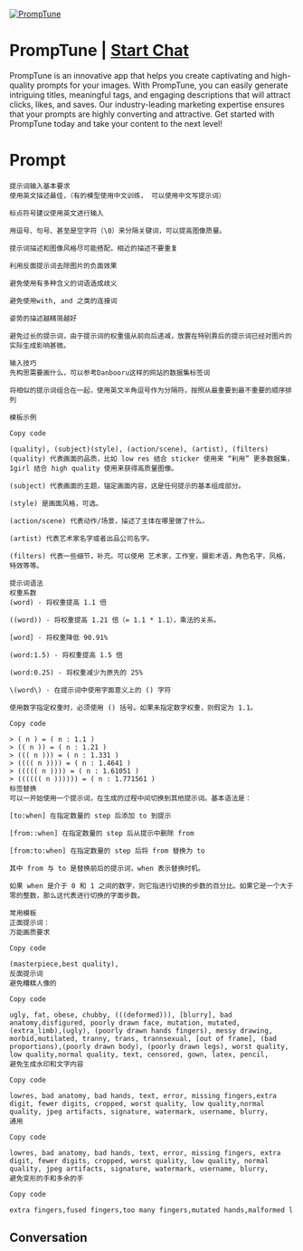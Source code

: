 
[![PrompTune](https://flow-prompt-covers.s3.us-west-1.amazonaws.com/icon/Impressionist/i6.png)](https://gptcall.net/chat.html?data=%7B%22contact%22%3A%7B%22id%22%3A%229L8jgi-6KvFcxspnQRVbT%22%2C%22flow%22%3Atrue%7D%7D)
# PrompTune | [Start Chat](https://gptcall.net/chat.html?data=%7B%22contact%22%3A%7B%22id%22%3A%229L8jgi-6KvFcxspnQRVbT%22%2C%22flow%22%3Atrue%7D%7D)
PrompTune is an innovative app that helps you create captivating and high-quality prompts for your images. With PrompTune, you can easily generate intriguing titles, meaningful tags, and engaging descriptions that will attract clicks, likes, and saves. Our industry-leading marketing expertise ensures that your prompts are highly converting and attractive. Get started with PrompTune today and take your content to the next level!

# Prompt

```
提示词输入基本要求​
使用英文描述最佳，（有的模型使用中文训练， 可以使用中文写提示词）

标点符号建议使用英文进行输入

用逗号、句号、甚至是空字符（\0）来分隔关键词，可以提高图像质量。

提示词描述和图像风格尽可能搭配，相近的描述不要重复

利用反面提示词去除图片的负面效果

避免使用有多种含义的词语造成歧义

避免使用with, and 之类的连接词

姿势的描述越精简越好

避免过长的提示词，由于提示词的权重值从前向后递减，放置在特别靠后的提示词已经对图片的实际生成影响甚微。

输入技巧​
先构思需要画什么，可以参考Danbooru这样的网站的数据集标签词

将相似的提示词组合在一起，使用英文半角逗号作为分隔符，按照从最重要到最不重要的顺序排列

模板示例

Copy code

(quality), (subject)(style), (action/scene), (artist), (filters)
(quality) 代表画面的品质，比如 low res 结合 sticker 使用来 “利用” 更多数据集， 1girl 结合 high quality 使用来获得高质量图像。

(subject) 代表画面的主题，锚定画面内容，这是任何提示的基本组成部分。

(style) 是画面风格，可选。

(action/scene) 代表动作/场景，描述了主体在哪里做了什么。

(artist) 代表艺术家名字或者出品公司名字。

(filters) 代表一些细节，补充。可以使用 艺术家，工作室，摄影术语，角色名字，风格，特效等等。

提示词语法​
权重系数​
(word) - 将权重提高 1.1 倍

((word)) - 将权重提高 1.21 倍（= 1.1 * 1.1），乘法的关系。

[word] - 将权重降低 90.91%

(word:1.5) - 将权重提高 1.5 倍

(word:0.25) - 将权重减少为原先的 25%

\(word\) - 在提示词中使用字面意义上的 () 字符

使用数字指定权重时，必须使用 () 括号。如果未指定数字权重，则假定为 1.1。

Copy code

> ( n ) = ( n : 1.1 )
> (( n )) = ( n : 1.21 )
> ((( n ))) = ( n : 1.331 )
> (((( n )))) = ( n : 1.4641 )
> ((((( n )))) = ( n : 1.61051 )
> (((((( n )))))) = ( n : 1.771561 )
标签替换​
可以一开始使用一个提示词，在生成的过程中间切换到其他提示词。基本语法是：

[to:when] 在指定数量的 step 后添加 to 到提示

[from::when] 在指定数量的 step 后从提示中删除 from

[from:to:when] 在指定数量的 step 后将 from 替换为 to

其中 from 与 to 是替换前后的提示词，when 表示替换时机。

如果 when 是介于 0 和 1 之间的数字，则它指进行切换的步数的百分比。如果它是一个大于零的整数，那么这代表进行切换的字面步数。

常用模板​
正面提示词：​
万能画质要求

Copy code

(masterpiece,best quality),
反面提示词​
避免糟糕人像的

Copy code

ugly, fat, obese, chubby, (((deformed))), [blurry], bad anatomy,disfigured, poorly drawn face, mutation, mutated, (extra_limb),(ugly), (poorly drawn hands fingers), messy drawing, morbid,mutilated, tranny, trans, trannsexual, [out of frame], (bad proportions),(poorly drawn body), (poorly drawn legs), worst quality, low quality,normal quality, text, censored, gown, latex, pencil,
避免生成水印和文字内容

Copy code

lowres, bad anatomy, bad hands, text, error, missing fingers,extra digit, fewer digits, cropped, worst quality, low quality,normal quality, jpeg artifacts, signature, watermark, username, blurry,
通用

Copy code

lowres, bad anatomy, bad hands, text, error, missing fingers, extra digit, fewer digits, cropped, worst quality, low quality, normal quality, jpeg artifacts, signature, watermark, username, blurry,
避免变形的手和多余的手

Copy code

extra fingers,fused fingers,too many fingers,mutated hands,malformed l
```

## Conversation




